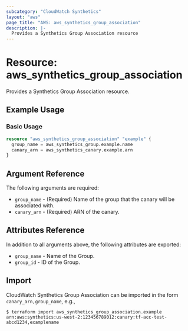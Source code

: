 ```yaml
---
subcategory: "CloudWatch Synthetics"
layout: "aws"
page_title: "AWS: aws_synthetics_group_association"
description: |-
  Provides a Synthetics Group Association resource
---
```


# Resource: aws_synthetics_group_association

Provides a Synthetics Group Association resource.

## Example Usage

### Basic Usage

```terraform
resource "aws_synthetics_group_association" "example" {
  group_name = aws_synthetics_group.example.name
  canary_arn = aws_synthetics_canary.example.arn
}
```

## Argument Reference

The following arguments are required:

* `group_name` - (Required) Name of the group that the canary will be associated with.
* `canary_arn` - (Required) ARN of the canary.

## Attributes Reference

In addition to all arguments above, the following attributes are exported:

* `group_name` - Name of the Group.
* `group_id` - ID of the Group.

## Import

CloudWatch Synthetics Group Association can be imported in the form `canary_arn,group_name`, e.g.,

```
$ terraform import aws_synthetics_group_association.example arn:aws:synthetics:us-west-2:123456789012:canary:tf-acc-test-abcd1234,examplename
```
